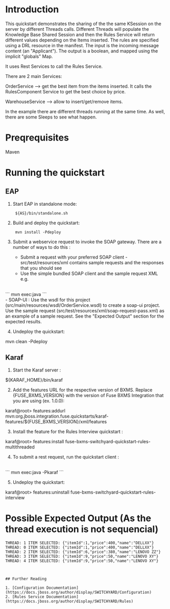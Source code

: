 Introduction
============
This quickstart demonstrates the sharing of the the same KSession on the server by different Threads calls.
Different Threads will populate the Knowledge Base Shared Session and then the Rules Service will return
different values depending on the Items inserted.
The rules are specified using a DRL resource in the manifest.
The input is the incoming message content (an "Applicant").
The output is a boolean, and mapped using the implicit "globals" Map.

It uses Rest Services to call the Rules Service.

There are 2 main Services:

OrderService --> get the best item from the items inserted. It calls the RulesComponent Service to get the best choice by price.

WarehouseService --> allow to insert/get/remove items.

In the example there are different threads running at the same time. As well, there are some Sleeps to see what happen. 



Preqrequisites 
==============
Maven

Running the quickstart
======================


EAP
----------
1. Start EAP in standalone mode:

        ${AS}/bin/standalone.sh

2. Build and deploy the quickstart: 

        mvn install -Pdeploy

3. Submit a webservice request to invoke the SOAP gateway.  There are a number of ways to do this :
    - Submit a request with your preferred SOAP client - src/test/resources/xml contains 
      sample requests and the responses that you should see
    - Use the simple bundled SOAP client and the sample request XML e.g.
<br/>
```
            mvn exec:java
```
<br/>
    - SOAP-UI : Use the wsdl for this project (src/main/resources/wsdl/OrderService.wsdl) to 
      create a soap-ui project. Use the sample request (src/test/resources/xml/soap-request-pass.xml) 
      as an example of a sample request.    See the "Expected Output" section for the expected results.


4. Undeploy the quickstart:

mvn clean -Pdeploy


Karaf
----------
1. Start the Karaf server :

${KARAF_HOME}/bin/karaf

2. Add the features URL for the respective version of BXMS.   Replace {FUSE_BXMS_VERSION}
with the version of Fuse BXMS Integration that you are using (ex. 1.0.0): 

karaf@root> features:addurl mvn:org.jboss.integration.fuse.quickstarts/karaf-features/${FUSE_BXMS_VERSION}/xml/features


3. Install the feature for the Rules Interview quickstart :

karaf@root> features:install fuse-bxms-switchyard-quickstart-rules-multithreaded

4. To submit a rest request, run the quickstart client :
<br/>
```
mvn exec:java -Pkaraf
```
<br/>

5. Undeploy the quickstart:

karaf@root> features:uninstall fuse-bxms-switchyard-quickstart-rules-interview


Possible Expected Output (As the thread execution is not sequencial)
===============
```
THREAD: 1 ITEM SELECTED: {"itemId":1,"price":400,"name":"DELLXX"}
THREAD: 0 ITEM SELECTED: {"itemId":1,"price":400,"name":"DELLXX"}
THREAD: 2 ITEM SELECTED: {"itemId":6,"price":380,"name":"LENOVO ZZ"}
THREAD: 3 ITEM SELECTED: {"itemId":9,"price":50,"name":"LENOVO XY"} 
THREAD: 4 ITEM SELECTED: {"itemId":9,"price":50,"name":"LENOVO XY"}



## Further Reading

1. [Configuration Documentation](https://docs.jboss.org/author/display/SWITCHYARD/Configuration)
2. [Rules Service Documentation](https://docs.jboss.org/author/display/SWITCHYARD/Rules)
